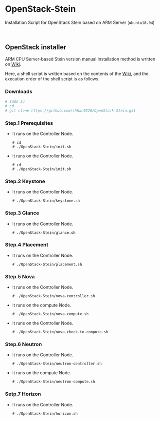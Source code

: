 # OpenStack-Stein
Installation Script for OpenStack Stein based on ARM Server (`ubuntu18.04`)


</br>
 
## OpenStack installer

ARM CPU Server-based Stein version manual installation method is written on [Wiki](https://github.com/shhan0226/Project-OpenStack/wiki).

Here, a shell script is written based on the contents of the [Wiki](https://github.com/shhan0226/Project-OpenStack/wiki), and the execution order of the shell script is as follows.

### Downloads
```bash
# sudo su
# cd
# git clone https://github.com/shhan0226/OpenStack-Stein.git
```

### Step.1 Prerequisites
- It runs on the Controller Node.
  ```
  # cd
  # ./OpenStack-Stein/init.sh
  ```

- It runs on the Controller Node.
  ```
  # cd 
  # ./OpenStack-Stein/init.sh
  ```

### Step.2 Keystone
- It runs on the Controller Node.
  ```
  # ./OpenStack-Stein/keystone.sh
  ```

### Step.3 Glance
- It runs on the Controller Node.
  ```
  # ./OpenStack-Stein/glance.sh
  ```

### Step.4 Placement
- It runs on the Controller Node.
  ```
  # ./OpenStack-Stein/placement.sh
  ```

### Step.5 Nova
- It runs on the Controller Node.
  ```
  # ./OpenStack-Stein/nova-controller.sh
  ```

- It runs on the compute Node.
  ```
  # ./OpenStack-Stein/nova-compute.sh
  ```

- It runs on the Controller Node.
  ```
  # ./OpenStack-Stein/nova-check-to-compute.sh
  ```

### Step.6 Neutron
- It runs on the Controller Node.
  ```
  # ./OpenStack-Stein/neutron-controller.sh
  ```

- It runs on the compute Node.
  ```
  # ./OpenStack-Stein/neutron-compute.sh
  ```

### Setp.7 Horizon
- It runs on the Controller Node.
  ```
  # ./OpenStack-Stein/horizon.sh
  ```

